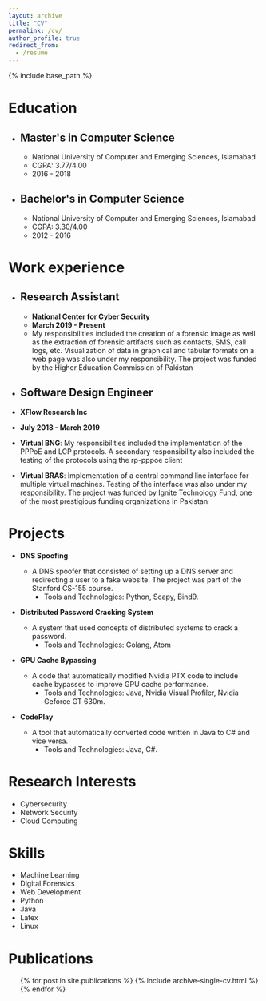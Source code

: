 ```yaml
---
layout: archive
title: "CV"
permalink: /cv/
author_profile: true
redirect_from:
  - /resume
---
```


{% include base_path %}

Education
======
* ## Master's in Computer Science
  * National University of Computer and Emerging Sciences, Islamabad
  * CGPA: 3.77/4.00
  * 2016 - 2018
* ## Bachelor's in Computer Science
  * National University of Computer and Emerging Sciences, Islamabad
  * CGPA: 3.30/4.00
  * 2012 - 2016

Work experience
======
* ## Research Assistant
  * **National Center for Cyber Security**
  * **March 2019 - Present**
  * My responsibilities included the creation of a forensic image as well as the extraction of forensic artifacts such as contacts, SMS, call logs, etc. Visualization of data in graphical and tabular formats on a web page was also under my responsibility. The project was funded by the Higher Education Commission of Pakistan

*  ## Software Design Engineer
  * **XFlow Research Inc**
  * **July 2018 - March 2019**
  * **Virtual BNG**: My responsibilities included the implementation of the PPPoE and LCP protocols. A secondary responsibility also included the testing of the protocols using the rp-pppoe client
  * **Virtual BRAS**: Implementation of a central command line interface for multiple virtual machines. Testing of the interface was also under my responsibility. The project was funded by Ignite Technology Fund, one of the most prestigious funding organizations in Pakistan
  
Projects
======
* **DNS Spoofing**
  * A DNS spoofer that consisted of setting up a DNS server and redirecting a user to a fake website. The project was part of the Stanford CS-155 course.
    * Tools and Technologies: Python, Scapy, Bind9.

* **Distributed Password Cracking System**
  * A system that used concepts of distributed systems to crack a password.
    * Tools and Technologies: Golang, Atom

* **GPU Cache Bypassing**
  * A code that automatically modified Nvidia PTX code to include cache bypasses to improve GPU cache performance.
    * Tools and Technologies: Java, Nvidia Visual Profiler, Nvidia Geforce GT 630m.

* **CodePlay**
  * A tool that automatically converted code written in Java to C# and vice versa.
    * Tools and Technologies: Java, C#.

Research Interests
======
* Cybersecurity
* Network Security
* Cloud Computing

Skills
======
* Machine Learning
* Digital Forensics
* Web Development
* Python
* Java
* Latex
* Linux

Publications
======
  <ul>{% for post in site.publications %}
    {% include archive-single-cv.html %}
  {% endfor %}</ul>
